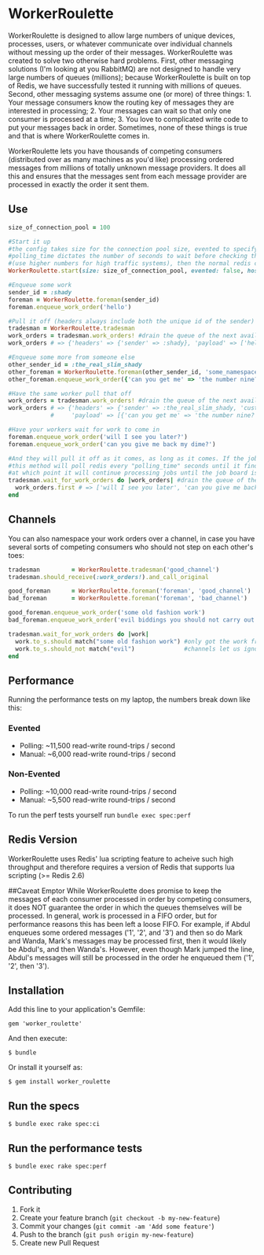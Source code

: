 # WorkerRoulette

WorkerRoulette is designed to allow large numbers of unique devices, processes, users, or whatever communicate over individual channels without messing up the order of their messages. WorkerRoulette was created to solve two otherwise hard problems. First, other messaging solutions (I'm looking at you RabbitMQ) are not designed to  handle very large numbers of queues (millions); because WorkerRoulette is built on top of Redis, we have successfully tested it running with millions of queues. Second, other messaging systems assume one (or more) of three things: 1. Your message consumers know the routing key of messages they are interested in processing; 2. Your messages can wait so that only one consumer is processed at a time; 3. You love to complicated write code to put your messages back in order. Sometimes, none of these things is true and that is where WorkerRoulette comes in.

WorkerRoulette lets you have thousands of competing consumers (distributed over as many machines as you'd like) processing ordered messages from millions of totally unknown message providers. It does all this and ensures that the messages sent from each message provider are processed in exactly the order it sent them.

## Use
```ruby
size_of_connection_pool = 100

#Start it up
#the config takes size for the connection pool size, evented to specify whether to use evented redis or not,
#polling_time dictates the number of seconds to wait before checking the job queue
#(use higher numbers for high traffic systems), then the normal redis config
WorkerRoulette.start(size: size_of_connection_pool, evented: false, host: 'localhost', timeout: 5, db: 1, polling_time: 2)

#Enqueue some work
sender_id = :shady
foreman = WorkerRoulette.foreman(sender_id)
foreman.enqueue_work_order('hello')

#Pull it off (headers always include both the unique id of the sender)
tradesman = WorkerRoulette.tradesman
work_orders = tradesman.work_orders! #drain the queue of the next available sender
work_orders # => {'headers' => {'sender' => :shady}, 'payload' => ['hello']}

#Enqueue some more from someone else
other_sender_id = :the_real_slim_shady
other_foreman = WorkerRoulette.foreman(other_sender_id, 'some_namespace')
other_foreman.enqueue_work_order({'can you get me' => 'the number nine?'}, {'custom' => 'headers'})

#Have the same worker pull that off
work_orders = tradesman.work_orders! #drain the queue of the next available sender
work_orders # => {'headers' => {'sender' => :the_real_slim_shady, 'custom' => 'headers'},
            #     'payload' => [{'can you get me' => 'the number nine?'}]}

#Have your workers wait for work to come in
foreman.enqueue_work_order('will I see you later?')
foreman.enqueue_work_order('can you give me back my dime?')

#And they will pull it off as it comes, as long as it comes. If the job board is empty (ie there is now work to do),
#this method will poll redis every "polling_time" seconds until it finds work,
#at which point it will continue processing jobs until the job board is empty again
tradesman.wait_for_work_orders do |work_orders| #drain the queue of the next available sender
  work_orders.first # => ['will I see you later', 'can you give me back my dime?']
end
```

## Channels
You can also namespace your work orders over a channel, in case you have several sorts of competing consumers who should not step on each other's toes:
```ruby
tradesman         = WorkerRoulette.tradesman('good_channel')
tradesman.should_receive(:work_orders!).and_call_original

good_foreman      = WorkerRoulette.foreman('foreman', 'good_channel')
bad_foreman       = WorkerRoulette.foreman('foreman', 'bad_channel')

good_foreman.enqueue_work_order('some old fashion work')
bad_foreman.enqueue_work_order('evil biddings you should not carry out')

tradesman.wait_for_work_orders do |work|
  work.to_s.should match("some old fashion work") #only got the work from the good foreman
  work.to_s.should_not match("evil")              #channels let us ignore the other's evil orders
end
```

## Performance
Running the performance tests on my laptop, the numbers break down like this:
### Evented
  - Polling: ~11,500 read-write round-trips / second
  - Manual:  ~6,000  read-write round-trips / second

### Non-Evented
  - Polling: ~10,000 read-write round-trips / second
  - Manual:  ~5,500  read-write round-trips / second

To run the perf tests yourself run `bundle exec spec:perf`

## Redis Version
WorkerRoulette uses Redis' lua scripting feature to acheive such high throughput and therefore requires a version of Redis that supports lua scripting (>= Redis 2.6)

##Caveat Emptor
While WorkerRoulette does promise to keep the messages of each consumer processed in order by competing consumers, it does NOT guarantee the order in which the queues themselves will be processed. In general, work is processed in a FIFO order, but for performance reasons this has been left a loose FIFO. For example, if Abdul enqueues some ordered messages ('1', '2', and '3') and then so do Mark and Wanda, Mark's messages may be processed first, then it would likely be Abdul's, and then Wanda's. However, even though Mark jumped the line, Abdul's messages will still be processed in the order he enqueued them ('1', '2', then '3').

## Installation

Add this line to your application's Gemfile:

    gem 'worker_roulette'

And then execute:

    $ bundle

Or install it yourself as:

    $ gem install worker_roulette

## Run the specs

    $ bundle exec rake spec:ci

## Run the performance tests

    $ bundle exec rake spec:perf


## Contributing

1. Fork it
2. Create your feature branch (`git checkout -b my-new-feature`)
3. Commit your changes (`git commit -am 'Add some feature'`)
4. Push to the branch (`git push origin my-new-feature`)
5. Create new Pull Request
